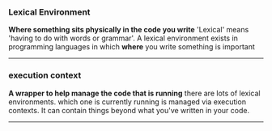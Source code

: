 ### Lexical Environment
**Where something sits physically in the code you write**
'Lexical' means 'having to do with words or grammar'. A lexical environment exists in programming languages in which **where** you write something is important

-----------

### execution context
**A wrapper to help manage the code that is running**
there are lots of lexical environments. which one is currently running is managed via execution contexts. It can contain things beyond what you've written in your code.

-----------
